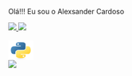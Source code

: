 Olá!!!  Eu sou o Alexsander Cardoso
 <div>
  <a href="https://github.com/alexsanderprogrammer">
  <img height="180em"src="https://github-readme-stats.vercel.app/api?username=AlexsanderProgrammer&show_icons=true&theme=dark&include_all_commits=true&count_private=true"/>
  <img height="180em"src="https://github-readme-stats.vercel.app/api/top-langs/?username=AlexsanderProgrammer&layout=compact&langs_count=7&theme=dark"/>
</div>
<div style="display: inline_block"><br>
  <img align="center" alt="Rafa-Python" height="40" width="50" src="https://raw.githubusercontent.com/devicons/devicon/master/icons/python/python-original.svg">
</div>
<div> 
   <a href="https://www.linkedin.com/in/alexsander-cardoso-72a209236/" target="_blank"><img src="https://img.shields.io/badge/-LinkedIn-%230077B5?style=for-the-badge&logo=linkedin&logoColor=white" target="_blank"></a> 
  
</div>

